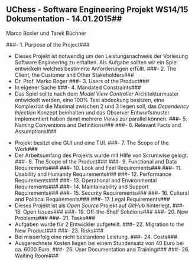 ## UChess - Software Engineering Projekt WS14/15 Dokumentation - 14.01.2015##
Marco Boxler und Tarek Büchner


###- 1. Purpose of the Project###
  * Dieses Projekt ist notwendig um den Leistungsnachweis der Vorlesung Software Engineering zu erhalten. Als Aufgabe sollten wir ein Spiel entwickeln welches bestimmte Anforderungen erfüllt.
###- 2. The Client, the Customer and Other Stakeholders###
  * Dr. Prof. Marko Boger
###- 3. Users of the Product###
  * In eigener Sache
###- 4. Mandated Constraints###
  * Das Spiel sollte nach dem *Model View Controller* Architekturmuster entwickelt werden, eine 100% Test abdeckung besitzen, eine Komplexität die Maximal zwischen 2 und 3 liegen soll, das *Dependency Injection* Konzept beinhalten und das Observer Entwurfsmuster implementiert haben damit mehrere *Views* zur parallel können.
###- 5. Naming Conventions and Definitions###
###- 6. Relevant Facts and Assumptions###
- Projekt besitzt eine GUI und eine TUI.
###- 7. The Scope of the Work###
- Der Arbeitsumfang des Projekts wurde mit Hilfe von Scrumwise gelogt.
###- 8. The Scope of the Product###
###- 9. Functional and Data Requirements###
###- 10. Look and Feel Requirements###
###- 11. Usability and Humanity Requirements###
###- 12. Performance Requirements###
###- 13. Operational and Environmental Requirements###
###- 14. Maintainability and Support Requirements###
###- 15. Security Requirements###
###- 16. Cultural and Political Requirements###
###- 17. Legal Requirements###
- Dieses Projekt ist als *Open Source* Projekt auf *GitHub* hinterlegt.
###- 18. Open Issues###
###- 19. Off-the-Shelf Solutions###
###- 20. New Problems###
###- 21. Tasks###
- Aufgaben wurde für 2 Entwickler aufgeteilt.
###- 22. Migration to the New Product###
###- 23. Risks###
- Bei misserfolg eine nicht bestandene Leistung.
###- 24. Costs###
- Ausgerechnete Kosten liegen bei einem Stundensatz von 40 Euro bei ca. 6000 Euro.
###- 25. User Documentation and Training###
###- 26. Waiting Room###
